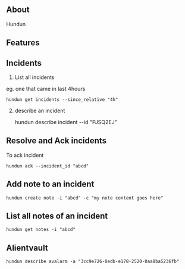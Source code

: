 About
----

Hundun

Features
---


## Incidents


1. List all incidents

eg. one that came in last 4hours

    hundun get incidents --since_relative "4h"


2.  describe an incident

    hundun describe incident --id "PJSQ2EJ"



## Resolve and Ack incidents


To ack incident

    hundun ack --incident_id "abcd"

## Add note to an incident


    hundun create note -i "abcd" -c "my note content goes here"


## List all notes of an incident

    hundun get notes -i "abcd"



## Alientvault

    hundun describe avalarm -a "3cc9e726-0edb-e178-2520-0aa8ba5236fb"


